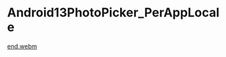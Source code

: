 # Android13PhotoPicker_PerAppLocale
 
[end.webm](https://user-images.githubusercontent.com/22699271/226525460-84bad967-e642-4ac4-8619-5b5697fb62b3.webm)
